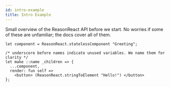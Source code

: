 ```yaml
---
id: intro-example
title: Intro Example
---
```


Small overview of the ReasonReact API before we start. No worries if some of these are unfamiliar; the docs cover all of them.

```reason
let component = ReasonReact.statelessComponent "Greeting";

/* underscore before names indicate unused variables. We name them for clarity */
let make ::name _children => {
  ...component,
  render: fun self =>
    <button> (ReasonReact.stringToElement "Hello!") </button>
};
```
